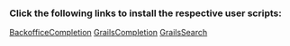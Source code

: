 ### Click the following links to install the respective user scripts:

[BackofficeCompletion](https://github.com/DanteTheEgregore/sitetools/raw/master/BackofficeCompletion.user.js)
[GrailsCompletion](https://github.com/DanteTheEgregore/sitetools/raw/master/GrailsCompletion.user.js)
[GrailsSearch](https://github.com/DanteTheEgregore/sitetools/raw/master/GrailsSearch.user.js)
